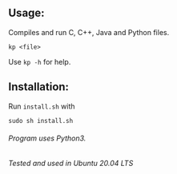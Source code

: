 ## Usage:

Compiles and run C, C++, Java and Python files.

```
kp <file>
```

Use ```kp -h``` for help.

## Installation:

Run ```install.sh``` with

```sudo sh install.sh```

###### Program uses Python3.
###### Tested and used in Ubuntu 20.04 LTS
